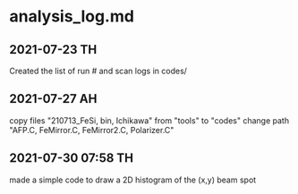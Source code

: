 # analysis_log.md

## 2021-07-23 TH
Created the list of run # and scan logs in codes/

## 2021-07-27 AH
copy files "210713_FeSi, bin, Ichikawa" from "tools" to "codes"
change path "AFP.C, FeMirror.C, FeMirror2.C, Polarizer.C" 

## 2021-07-30 07:58 TH
made a simple code to draw a 2D histogram of the (x,y) beam spot 

